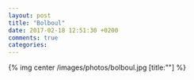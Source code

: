 ```yaml
---
layout: post
title: "Bolboul"
date: 2017-02-18 12:51:30 +0200
comments: true
categories: 
---
```


{% img center /images/photos/bolboul.jpg [title:""] %}